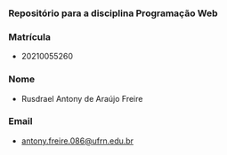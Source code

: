 ### Repositório para a disciplina Programação Web

### Matrícula
- 20210055260

### Nome
- Rusdrael Antony de Araújo Freire

### Email
- antony.freire.086@ufrn.edu.br
